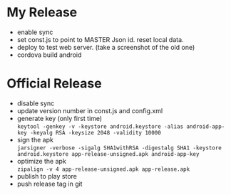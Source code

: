 # My Release
- enable sync
- set const.js to point to MASTER Json id. reset local data.
- deploy to test web server. (take a screenshot of the old one)
- cordova build android

# Official Release
- disable sync
- update version number in const.js and config.xml
- generate key (only first time)  
	`keytool -genkey -v -keystore android.keystore -alias android-app-key -keyalg RSA -keysize 2048 -validity 10000`
- sign the apk  
	`jarsigner -verbose -sigalg SHA1withRSA -digestalg SHA1 -keystore android.keystore app-release-unsigned.apk android-app-key`
- optimize the apk  
	`zipalign -v 4 app-release-unsigned.apk app-release.apk`
- publish to play store
- push release tag in git
